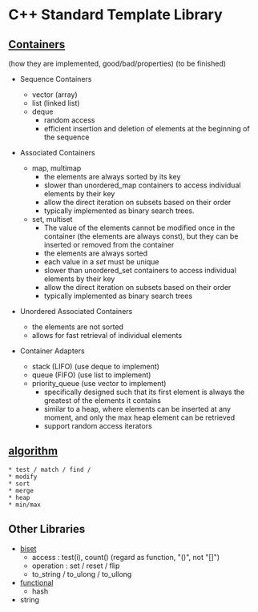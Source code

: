 # C++ Standard Template Library
## [Containers](http://www.cplusplus.com/reference/stl/)
(how they are implemented, good/bad/properties)
(to be finished)
* Sequence Containers
    * vector (array)
    * list (linked list)
    * deque
        * random access
        * efficient insertion and deletion of elements at the beginning of the sequence
    
* Associated Containers 
    * map, multimap
        * the elements are always sorted by its key
        * slower than unordered_map containers to access individual elements by their key
        * allow the direct iteration on subsets based on their order
        * typically implemented as binary search trees.
    * set, multiset
        * The value of the elements cannot be modified once in the container (the elements are always const), but they can be inserted or removed from the container
        * the elements are always sorted
        * each value in a _set_ must be unique
        * slower than unordered_set containers to access individual elements by their key  
        * allow the direct iteration on subsets based on their order
        * typically implemented as binary search trees

* Unordered Associated Containers
    * the elements are not sorted 
    * allows for fast retrieval of individual elements

* Container Adapters
    * stack (LIFO) (use deque to implement)
    * queue (FIFO) (use list to implement)
    * priority_queue (use vector to implement)
        * specifically designed such that its first element is always the greatest of the elements it contains
        * similar to a heap, where elements can be inserted at any moment, and only the max heap element can be retrieved 
        * support random access iterators

## [algorithm](http://www.cplusplus.com/reference/algorithm/)
    * test / match / find / 
    * modify
    * sort
    * merge 
    * heap
    * min/max

## Other Libraries
* [biset](http://www.cplusplus.com/reference/bitset/bitset/) 
    * access : test(i), count() (regard as function, "()", not "[]") 
    * operation : set / reset / flip
    * to_string / to_ulong / to_ullong
* [functional](http://www.cplusplus.com/reference/functional/)
    * hash
* string
